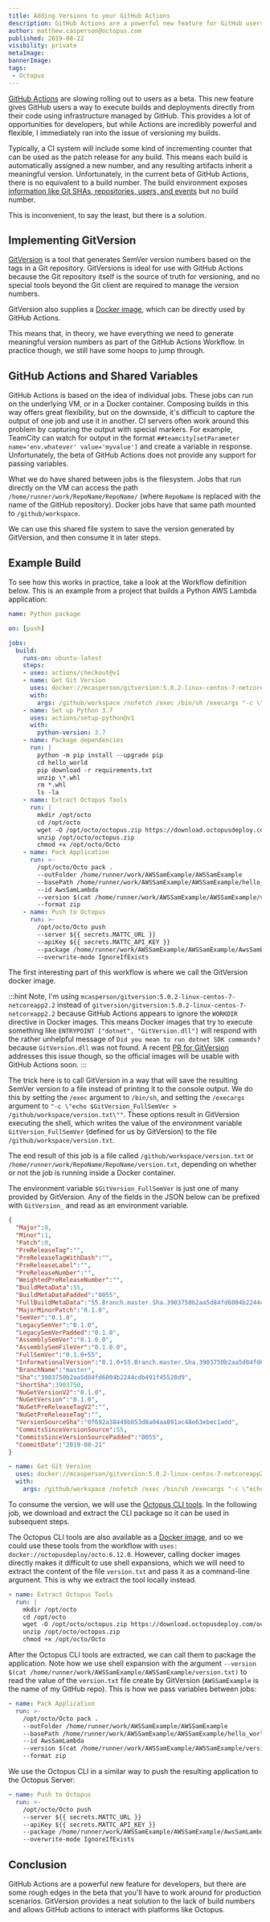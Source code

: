 ```yaml
---
title: Adding Versions to your GitHub Actions
description: GitHub Actions are a powerful new feature for GitHub users but lack any native versioning capabilities. In this blog post, we'll see how to implement versioning.
author: matthew.casperson@octopus.com
published: 2019-08-22
visibility: private
metaImage:
bannerImage:
tags:
 - Octopus
---
```


[GitHub Actions](https://github.com/features/actions) are slowing rolling out to users as a beta. This new feature gives GitHub users a way to execute builds and deployments directly from their code using infrastructure managed by GitHub. This provides a lot of opportunities for developers, but while Actions are incredibly powerful and flexible, I immediately ran into the issue of versioning my builds.

Typically, a CI system will include some kind of incrementing counter that can be used as the patch release for any build. This means each build is automatically assigned a new number, and any resulting artifacts inherit a meaningful version. Unfortunately, in the current beta of GitHub Actions, there is no equivalent to a build number. The build environment exposes [information like Git SHAs, repositories, users, and events](https://developer.github.com/actions/creating-github-actions/accessing-the-runtime-environment/) but no build number.

This is inconvenient, to say the least, but there is a solution.

## Implementing GitVersion

[GitVersion](https://gitversion.readthedocs.io/en/latest/) is a tool that generates SemVer version numbers based on the tags in a Git repository. GitVersions is ideal for use with GitHub Actions because the Git repository itself is the source of truth for versioning, and no special tools beyond the Git client are required to manage the version numbers.

GitVersion also supplies a [Docker image](https://hub.docker.com/r/gittools/gitversion/), which can be directly used by GitHub Actions.

This means that, in theory, we have everything we need to generate meaningful version numbers as part of the GitHub Actions Workflow. In practice though, we still have some hoops to jump through.

## GitHub Actions and Shared Variables

GitHub Actions is based on the idea of individual jobs. These jobs can run on the underlying VM, or in a Docker container. Composing builds in this way offers great flexibility, but on the downside, it's difficult to capture the output of one job and use it in another. CI servers often work around this problem by capturing the output with special markers. For example, TeamCity can watch for output in the format `##teamcity[setParameter name='env.whatever' value='myvalue']` and create a variable in response. Unfortunately, the beta of GitHub Actions does not provide any support for passing variables.

What we do have shared between jobs is the filesystem. Jobs that run directly on the VM can access the path `/home/runner/work/RepoName/RepoName/` (where `RepoName` is replaced with the name of the GitHub repository). Docker jobs have that same path mounted to `/github/workspace`.

We can use this shared file system to save the version generated by GitVersion, and then consume it in later steps.

## Example Build

To see how this works in practice, take a look at the Workflow definition below. This is an example from a project that builds a Python AWS Lambda application:

```yaml
name: Python package

on: [push]

jobs:
  build:
    runs-on: ubuntu-latest
    steps:
    - uses: actions/checkout@v1
    - name: Get Git Version
      uses: docker://mcasperson/gitversion:5.0.2-linux-centos-7-netcoreapp2.2
      with:
        args: /github/workspace /nofetch /exec /bin/sh /execargs "-c \"echo $GitVersion_FullSemVer > /github/workspace/version.txt\""
    - name: Set up Python 3.7
      uses: actions/setup-python@v1
      with:
        python-version: 3.7
    - name: Package dependencies
      run: |
        python -m pip install --upgrade pip
        cd hello_world
        pip download -r requirements.txt
        unzip \*.whl
        rm *.whl
        ls -la
    - name: Extract Octopus Tools
      run: |
        mkdir /opt/octo
        cd /opt/octo
        wget -O /opt/octo/octopus.zip https://download.octopusdeploy.com/octopus-tools/6.12.0/OctopusTools.6.12.0.portable.zip
        unzip /opt/octo/octopus.zip
        chmod +x /opt/octo/Octo
    - name: Pack Application
      run: >-
        /opt/octo/Octo pack .
        --outFolder /home/runner/work/AWSSamExample/AWSSamExample
        --basePath /home/runner/work/AWSSamExample/AWSSamExample/hello_world
        --id AwsSamLambda
        --version $(cat /home/runner/work/AWSSamExample/AWSSamExample/version.txt)
        --format zip
    - name: Push to Octopus
      run: >-
        /opt/octo/Octo push
        --server ${{ secrets.MATTC_URL }}
        --apiKey ${{ secrets.MATTC_API_KEY }}
        --package /home/runner/work/AWSSamExample/AWSSamExample/AwsSamLambda.$(cat /home/runner/work/AWSSamExample/AWSSamExample/version.txt).zip
        --overwrite-mode IgnoreIfExists

```

The first interesting part of this workflow is where we call the GitVersion docker image.

:::hint
Note, I'm using `mcasperson/gitversion:5.0.2-linux-centos-7-netcoreapp2.2` instead of `gitversion/gitversion:5.0.2-linux-centos-7-netcoreapp2.2` because GitHub Actions appears to ignore the `WORKDIR` directive in Docker images. This means Docker images that try to execute something like `ENTRYPOINT ["dotnet", "GitVersion.dll"]` will respond with the rather unhelpful message of `Did you mean to run dotnet SDK commands?` because `GitVersion.dll` was not found. A recent [PR for GitVersion](https://github.com/GitTools/GitVersion/pull/1787) addresses this issue though, so the official images will be usable with GitHub Actions soon.
:::

The trick here is to call GitVersion in a way that will save the resulting SemVer version to a file instead of printing it to the console output. We do this by setting the `/exec` argument to `/bin/sh`, and setting the `/execargs` argument to `"-c \"echo $GitVersion_FullSemVer > /github/workspace/version.txt\""`. These options result in GitVersion executing the shell, which writes the value of the environment variable `GitVersion_FullSemVer` (defined for us by GitVersion) to the file `/github/workspace/version.txt`.

The end result of this job is a file called `/github/workspace/version.txt` or `/home/runner/work/RepoName/RepoName/version.txt`, depending on whether or not the job is running inside a Docker container.

The environment variable `$GitVersion_FullSemVer` is just one of many provided by GitVersion. Any of the fields in the JSON below can be prefixed with `GitVersion_` and read as an environment variable.

```json
{                                                           
  "Major":0,
  "Minor":1,
  "Patch":0,
  "PreReleaseTag":"",
  "PreReleaseTagWithDash":"",
  "PreReleaseLabel":"",
  "PreReleaseNumber":"",
  "WeightedPreReleaseNumber":"",
  "BuildMetaData":55,
  "BuildMetaDataPadded":"0055",
  "FullBuildMetaData":"55.Branch.master.Sha.3903750b2aa5d84fd6004b2244cdb491f45520d9",
  "MajorMinorPatch":"0.1.0",
  "SemVer":"0.1.0",
  "LegacySemVer":"0.1.0",
  "LegacySemVerPadded":"0.1.0",
  "AssemblySemVer":"0.1.0.0",
  "AssemblySemFileVer":"0.1.0.0",
  "FullSemVer":"0.1.0+55",
  "InformationalVersion":"0.1.0+55.Branch.master.Sha.3903750b2aa5d84fd6004b2244cdb491f45520d9",
  "BranchName":"master",
  "Sha":"3903750b2aa5d84fd6004b2244cdb491f45520d9",
  "ShortSha":3903750,
  "NuGetVersionV2":"0.1.0",
  "NuGetVersion":"0.1.0",
  "NuGetPreReleaseTagV2":"",
  "NuGetPreReleaseTag":"",
  "VersionSourceSha":"0f692a38449b853d8a04aa891ac48e63ebec1add",
  "CommitsSinceVersionSource":55,
  "CommitsSinceVersionSourcePadded":"0055",
  "CommitDate":"2019-08-21"
}
```

```yaml
- name: Get Git Version
  uses: docker://mcasperson/gitversion:5.0.2-linux-centos-7-netcoreapp2.2
  with:
    args: /github/workspace /nofetch /exec /bin/sh /execargs "-c \"echo $GitVersion_FullSemVer > /github/workspace/version.txt\""
```

To consume the version, we will use the [Octopus CLI tools](https://octopus.com/docs/octopus-rest-api/octo.exe-command-line). In the following job, we download and extract the CLI package so it can be used in subsequent steps.

The Octopus CLI tools are also available as a [Docker image](https://hub.docker.com/r/octopusdeploy/octo), and so we could use these tools from the workflow with `uses: docker://octopusdeploy/octo:6.12.0`. However, calling docker images directly makes it difficult to use shell expansions, which we will need to extract the content of the file `version.txt` and pass it as a command-line argument. This is why we extract the tool locally instead.

```yaml
- name: Extract Octopus Tools
  run: |
    mkdir /opt/octo
    cd /opt/octo
    wget -O /opt/octo/octopus.zip https://download.octopusdeploy.com/octopus-tools/6.12.0/OctopusTools.6.12.0.portable.zip
    unzip /opt/octo/octopus.zip
    chmod +x /opt/octo/Octo
```

After the Octopus CLI tools are extracted, we can call them to package the application. Note how we use shell expansion with the argument `--version $(cat /home/runner/work/AWSSamExample/AWSSamExample/version.txt)` to read the value of the `version.txt` file create by GitVersion (`AWSSamExample` is the name of my GitHub repo). This is how we pass variables between jobs:

```yaml
- name: Pack Application
  run: >-
    /opt/octo/Octo pack .
    --outFolder /home/runner/work/AWSSamExample/AWSSamExample
    --basePath /home/runner/work/AWSSamExample/AWSSamExample/hello_world
    --id AwsSamLambda
    --version $(cat /home/runner/work/AWSSamExample/AWSSamExample/version.txt)
    --format zip
```

We use the Octopus CLI in a similar way to push the resulting application to the Octopus Server:

```yaml
- name: Push to Octopus
  run: >-
    /opt/octo/Octo push
    --server ${{ secrets.MATTC_URL }}
    --apiKey ${{ secrets.MATTC_API_KEY }}
    --package /home/runner/work/AWSSamExample/AWSSamExample/AwsSamLambda.$(cat /home/runner/work/AWSSamExample/AWSSamExample/version.txt).zip
    --overwrite-mode IgnoreIfExists
```

## Conclusion

GitHub Actions are a powerful new feature for developers, but there are some rough edges in the beta that you'll have to work around for production scenarios. GitVersion provides a neat solution to the lack of build numbers and allows GitHub actions to interact with platforms like Octopus.
